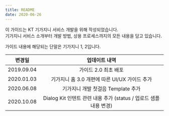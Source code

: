 ```yaml
---
title: README
date: 2020-06-26
---
```






이 가이드는 KT 기가지니 서비스 개발을 위해 작성되었습니다.  
기가지니 서비스 소개부터 개발 방법, 상용 프로세스까지의 모든 내용을 담고 있습니다.  

가이드 내용에 해당되는 단말은 기가지니 1, 2입니다.  

|   변경일   |                        업데이트 내역                         |
| :--------: | :----------------------------------------------------------: |
| 2019.09.04 |                     가이드 2.0 최초 배포                     |
| 2020.01.03 |        기가지니 홈 3.0 개편에 따른 UI/UX 가이드 추가         |
| 2020.06.08 |              기가지니 개발 첫걸음 Template 추가              |
| 2020.10.08 | Dialog Kit 인텐트 관련 내용 추가 (status / 업로드 샘플 내용 변경) |

